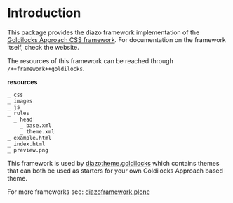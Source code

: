 Introduction
============
This package provides the diazo framework implementation of the
[Goldilocks Approach CSS framework](http://goldilocksapproach.com/). For documentation
on the framework itself, check the website.

The resources of this framework can be reached through 
`/++framework++goldilocks`.

**resources**

    _ css
    _ images
    _ js
    _ rules
      _ head
        _ base.xml
        _ theme.xml
    _ example.html
    _ index.html
    _ preview.png

This framework is used by 
 [diazotheme.goldilocks](https://github.com/TH-code/diazotheme.goldilocks) 
which contains themes that can both be used as starters for 
your own Goldilocks Approach based theme.

For more frameworks see: [diazoframework.plone](https://github.com/TH-code/diazoframework.plone#current-frameworks)
